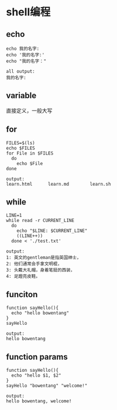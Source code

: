 <!--
 * @Author: your name
 * @Date: 2021-08-27 23:22:37
 * @LastEditTime: 2021-09-20 04:44:50
 * @LastEditors: Please set LastEditors
 * @Description: In User Settings Edit
 * @FilePath: /knowledge/shell/learn.md
-->
# shell编程
   
## echo 

    echo 我的名字:
    echo '我的名字:'
    echo "我的名字："

    all output:
    我的名字:

## variable
  直接定义，一般大写

  
## for 

    FILES=$(ls)
    echo $FILES
    for File in $FILES
      do
        echo $File
    done
  
    output:
    learn.html      learn.md        learn.sh  

## while

    LINE=1
    while read -r CURRENT_LINE
      do 
        echo "$LINE: $CURRENT_LINE"
        ((LINE++))
      done < './test.txt'

    output:
    1: 英文的gentleman是指英国绅士，
    2: 他们通常会手拿文明棍，
    3: 头戴大礼帽，身着笔挺的西装，
    4: 足蹬亮皮鞋。

## funciton

    function sayHello(){
      echo "hello bowentang"
    }
    sayHello

    output:
    hello bowentang

## function params

    function sayHello(){
      echo "hello $1, $2"
    }
    sayHello "bowentang" "welcome!"

    output:
    hello bowentang, welcome!




